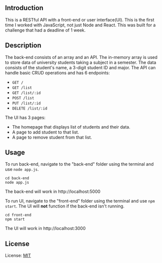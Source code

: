 ## Introduction
This is a RESTful API with a front-end or user interface(UI). This is the first time I worked with JavaScript, not just Node and React. This was built for a challenge that had a deadline of 1 week.

## Description
The back-end consists of an array and an API. The in-memory array is used to store data of university students taking a subject in a semester. The data consists of the student's name, a 3-digit student ID and major.
The API can handle basic CRUD operations and has 6 endpoints:
* `GET /`
* `GET /list`
* `GET /list/:id`
* `POST /list`
* `PUT /list/:id`
* `DELETE /list/:id`

The UI has 3 pages:
* The homepage that displays list of students and their data.
* A page to add student to that list.
* A page to remove student from that list. 

## Usage
To run back-end, navigate to the "back-end" folder using the terminal and use `node app.js`.
```
cd back-end
node app.js
```
The back-end will work in http://localhost:5000

To run UI, navigate to the "front-end" folder using the terminal and use `npm start`. The UI will **not** function if the back-end isn't running.
```
cd front-end
npm start
```
The UI will work in http://localhost:3000

## License
License: [MIT](https://opensource.org/licenses/MIT)
